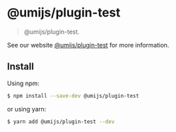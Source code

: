# @umijs/plugin-test

> @umijs/plugin-test.

See our website [@umijs/plugin-test](https://umijs.org/plugins/plugin-test) for more information.

## Install

Using npm:

```bash
$ npm install --save-dev @umijs/plugin-test
```

or using yarn:

```bash
$ yarn add @umijs/plugin-test --dev
```
